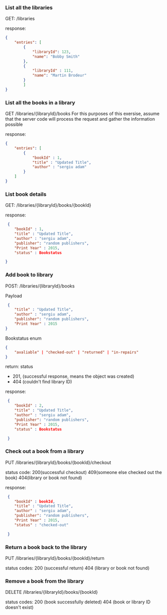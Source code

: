 ### List all the libraries
GET: /libraries

response: 
```json
{
    "entries": [
        {
            "libraryId": 123,
            "name": "Bobby Smith"
        },
        {
            "libraryId" : 111,
            "name": "Martin Brodeur"
        }
        ]
}
```
### List all the books in a library
GET /libraries/{libraryId}/books
For this purposes of this exersise, assume that the server code will process the request and gather the information possible

response: 


```json 
{
    "entries": [
        {
            "bookId" : 1,
            "title" : "Updated Title",
            "author" : "sergiu adam"
        }
    ]
}
```
### List book details 
GET: /libraries/{libraryId}/books/{bookId}

response:
```json 
 {
    "bookId" : 1,
    "title" : "Updated Title",
    "author" : "sergiu adam",
    "publisher": "random publishers",
    "Print Year" : 2015,
    "status" : Bookstatus

}
```
### Add book to library
POST: /libraries/{libraryId}/books

Payload

```json 
 {
    "title" : "Updated Title",
    "author" : "sergiu adam",
    "publisher": "random publishers",
    "Print Year" : 2015
}
```

Bookstatus
enum
```json
{
    "avaliable" | "checked-out" | "returned" | "in-repairs" 
}
```

return: status 

- 201, (successful response, means the object was created)
- 404 (couldn't find library ID)

response:
```json 
 {
    "bookId" : 2,
    "title" : "Updated Title",
    "author" : "sergiu adam",
    "publisher": "random publishers",
    "Print Year" : 2015,
    "status" : Bookstatus

 }
 ```

### Check out a book from a library

PUT /libraries/{libraryId}/books/{bookId}/checkout

status code:
200(successful checkout)
409(someone else checked out the book)
404(library or book not found)

response:
```json 
 {
    "bookId" : bookId,
    "title" : "Updated Title",
    "author" : "sergiu adam",
    "publisher": "random publishers",
    "Print Year" : 2015,
    "status" : "checked-out"

 }
```

### Return a book back to the library

PUT /libraries/{libraryId}/books/{bookId}/return

status codes:
200 (successful return)
404 (library or book not found)

### Remove a book from the library

DELETE /libraries/{libraryId}/books/{bookId}

status codes:
200 (book successfully deleted)
404  (book or library ID doesn't exist)



